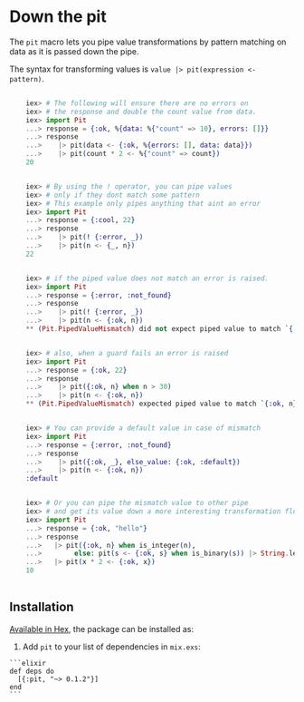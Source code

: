 # Down the pit

The `pit` macro lets you pipe value transformations by pattern matching
on data as it is passed down the pipe.

The syntax for transforming values is `value |> pit(expression <- pattern)`.


```elixir

    iex> # The following will ensure there are no errors on
    iex> # the response and double the count value from data.
    iex> import Pit
    ...> response = {:ok, %{data: %{"count" => 10}, errors: []}}
    ...> response
    ...>    |> pit(data <- {:ok, %{errors: [], data: data}})
    ...>    |> pit(count * 2 <- %{"count" => count})
    20


    iex> # By using the ! operator, you can pipe values
    iex> # only if they dont match some pattern
    iex> # This example only pipes anything that aint an error
    iex> import Pit
    ...> response = {:cool, 22}
    ...> response
    ...>    |> pit(! {:error, _})
    ...>    |> pit(n <- {_, n})
    22


    iex> # if the piped value does not match an error is raised.
    iex> import Pit
    ...> response = {:error, :not_found}
    ...> response
    ...>    |> pit(! {:error, _})
    ...>    |> pit(n <- {:ok, n})
    ** (Pit.PipedValueMismatch) did not expect piped value to match `{:error, _}` but got `{:error, :not_found}`


    iex> # also, when a guard fails an error is raised
    iex> import Pit
    ...> response = {:ok, 22}
    ...> response
    ...>    |> pit({:ok, n} when n > 30)
    ...>    |> pit(n <- {:ok, n})
    ** (Pit.PipedValueMismatch) expected piped value to match `{:ok, n} when n > 30` but got `{:ok, 22}`


    iex> # You can provide a default value in case of mismatch
    iex> import Pit
    ...> response = {:error, :not_found}
    ...> response
    ...>    |> pit({:ok, _}, else_value: {:ok, :default})
    ...>    |> pit(n <- {:ok, n})
    :default


    iex> # Or you can pipe the mismatch value to other pipe
    iex> # and get its value down a more interesting transformation flow.
    iex> import Pit
    ...> response = {:ok, "hello"}
    ...> response
    ...>   |> pit({:ok, n} when is_integer(n),
    ...>        else: pit(s <- {:ok, s} when is_binary(s)) |> String.length |> pit({:ok, len} <- len))
    ...>   |> pit(x * 2 <- {:ok, x})
    10
    
```    

## Installation

[Available in Hex](https://hex.pm/packages/pit), the package can be installed as:

  1. Add `pit` to your list of dependencies in `mix.exs`:

    ```elixir
    def deps do
      [{:pit, "~> 0.1.2"}]
    end
    ```


